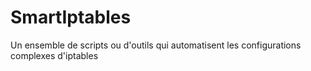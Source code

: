 # SmartIptables
Un ensemble de scripts ou d'outils qui automatisent les configurations complexes d'iptables
